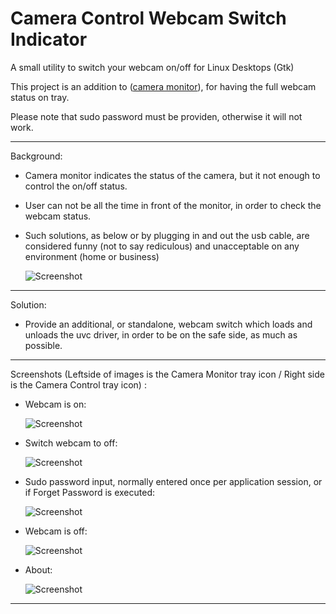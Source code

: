 # Camera Control Webcam Switch Indicator

A small utility to switch your webcam on/off for Linux Desktops (Gtk)

This project is an addition to ([camera monitor](https://launchpad.net/cameramonitor)), for having the full webcam status on tray.

Please note that sudo password must be providen, otherwise it will not work.

--------------------------------------------------------------------------------------------------------------------------------------------------------------------

Background:

- Camera monitor indicates the status of the camera, but it not enough to control the on/off status.
- User can not be all the time in front of the monitor, in order to check the webcam status.
- Such solutions, as below or by plugging in and out the usb cable, are considered funny (not to say rediculous) and unacceptable on any environment (home or business)

    ![Screenshot](https://imgur.com/MmQeg2Y.png)

---------------------------------------------------------------------------------------------------------------------------------------------------------------------

Solution:

- Provide an additional, or standalone, webcam switch which loads and unloads the uvc driver, in order to be on the safe side, as much as possible.

---------------------------------------------------------------------------------------------------------------------------------------------------------------------

Screenshots (Leftside of images is the Camera Monitor tray icon / Right side is the Camera Control tray icon) :

- Webcam is on:

    ![Screenshot](https://imgur.com/x00sDWC.png)    

- Switch webcam to off:
    
    ![Screenshot](https://imgur.com/bbL3Hfv.png)    

- Sudo password input, normally entered once per application session, or if Forget Password is executed:
    
    ![Screenshot](https://imgur.com/T7eUqHJ.png)    

- Webcam is off:
    
    ![Screenshot](https://imgur.com/nP3z07M.png)    

- About: 

    ![Screenshot](https://imgur.com/bbL3Hfv.png)

---------------------------------------------------------------------------------------------------------------------------------------------------------------------

